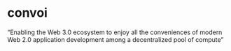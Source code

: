 # convoi
    
“Enabling the Web 3.0 ecosystem to enjoy all the conveniences of modern Web 2.0 application development among a decentralized pool of compute”

